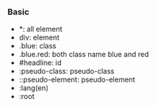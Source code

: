 ### Basic

- \*: all element
- div: element
- .blue: class
- .blue.red: both class name blue and red
- #headline: id
- :pseudo-class: pseudo-class
- ::pseudo-element: pseudo-element
- :lang(en)
- :root
